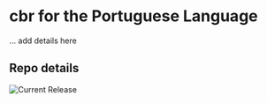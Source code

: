 # cbr for the Portuguese Language

... add details here 


## Repo details

![Current Release](https://img.shields.io/badge/release-v0.2.9-blue)

